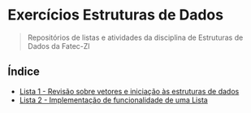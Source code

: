 # Exercícios Estruturas de Dados

> Repositórios de listas e atividades da disciplina de Estruturas de Dados da Fatec-Zl

## Índice
* [Lista 1 - Revisão sobre vetores e iniciação às estruturas de dados](https://github.com/Piton-Fatec/estruturas-dados/tree/master/java/lista1)
* [Lista 2 - Implementação de funcionalidade de uma Lista](https://github.com/Piton-Fatec/estruturas-dados/tree/master/java/lista2)
